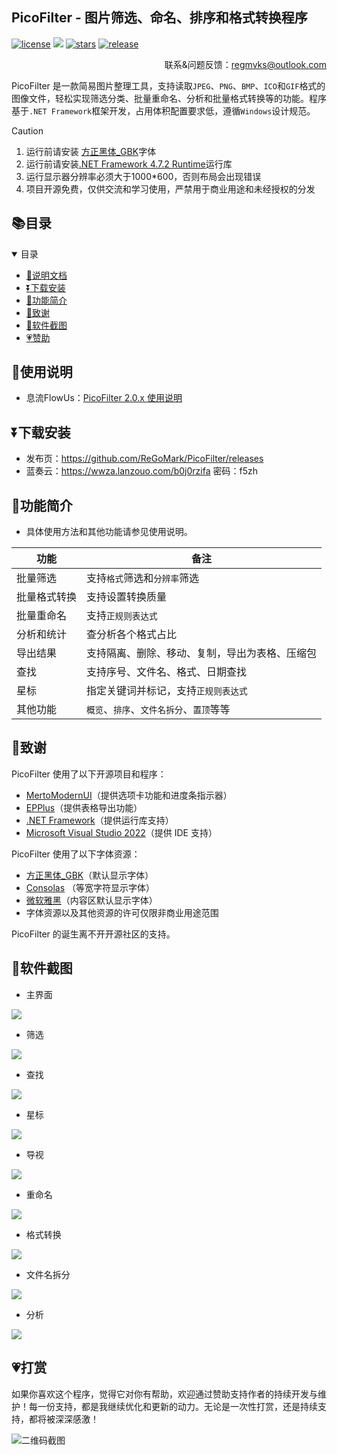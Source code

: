 ## PicoFilter - 图片筛选、命名、排序和格式转换程序    

<a href="./LICENSE">
    <img src="https://img.shields.io/github/license/ReGoMark/PicoFilter.svg?style=for-the-badge" alt="license"></a>
<a href="https://github.com/ReGoMark/PicoFilter/commits/main">
    <img src="https://img.shields.io/github/last-commit/ReGoMark/PicoFilter?style=for-the-badge"></a>
<a href="https://github.com/ReGoMark/PicoFilter/stargazers">
    <img src="https://img.shields.io/github/stars/ReGoMark/PicoFilter.svg?style=for-the-badge" alt="stars"></a>
<a href="https://github.com/ReGoMark/PicoFilter/release">
    <img src="https://img.shields.io/github/release/ReGoMark/PicoFilter.svg?style=for-the-badge" alt="release"></a>
    
</div>

<div align="right">
    
联系&问题反馈：regmvks@outlook.com

</div>

PicoFilter 是一款简易图片整理工具，支持读取`JPEG`、`PNG`、`BMP`、`ICO`和`GIF`格式的图像文件，轻松实现筛选分类、批量重命名、分析和批量格式转换等的功能。程序基于`.NET Framework`框架开发，占用体积配置要求低，遵循`Windows`设计规范。

>[!CAUTION]
>1. 运行前请安装 [方正黑体_GBK](./Fonts/方正黑体GBK.ttf)字体
>2. 运行前请安装[.NET Framework 4.7.2 Runtime](https://dotnet.microsoft.com/zh-cn/download/dotnet-framework/thank-you/net472-web-installer)运行库
>3. 运行显示器分辨率必须大于1000*600，否则布局会出现错误
>4. 项目开源免费，仅供交流和学习使用，严禁用于商业用途和未经授权的分发

## 📚目录
<details open>
<summary> 目录 </summary>

- [📒说明文档](#使用说明)
- [⏬下载安装](#下载安装)
- [🧰功能简介](#功能简介)
- [🙏致谢](#致谢)
- [📸软件截图](#软件截图)
- [💗赞助](#打赏)

</details>

## 📕使用说明

* 息流FlowUs：[PicoFilter 2.0.x 使用说明](https://flowus.cn/regmvks/share/e717713c-be23-4124-b364-878960e75a4e?code=98NZC1)

## ⏬下载安装
* 发布页：https://github.com/ReGoMark/PicoFilter/releases
* 蓝奏云：https://wwza.lanzouo.com/b0j0rzifa 密码：f5zh
  
## 🍰功能简介

* 具体使用方法和其他功能请参见使用说明。

| 功能 | 备注|
|-----------|--------|
|批量筛选|支持`格式`筛选和`分辨率`筛选
|批量格式转换|支持设置转换质量
|批量重命名|支持`正规则表达式`
|分析和统计|查分析各个格式占比
|导出结果|支持隔离、删除、移动、复制，导出为表格、压缩包
|查找|支持序号、文件名、格式、日期查找|
|星标|指定关键词并标记，支持`正规则表达式`|
|其他功能|`概览`、`排序`、`文件名拆分`、`置顶`等等

## 🙏致谢

PicoFilter 使用了以下开源项目和程序：

* [MertoModernUI](https://github.com/dennismagno/metroframework-modern-ui)（提供选项卡功能和进度条指示器）
* [EPPlus](https://github.com/EPPlusSoftware/EPPlus)（提供表格导出功能）
* [.NET Framework](https://dotnet.microsoft.com/en-us/download/dotnet-framework)（提供运行库支持）
* [Microsoft Visual Studio 2022](https://visualstudio.microsoft.com/zh-hans/free-developer-offers/)（提供 IDE 支持）

PicoFilter 使用了以下字体资源：

* [方正黑体_GBK](https://www.foundertype.com/index.php/FontInfo/index/id/131)（默认显示字体）
* [Consolas](https://fonts.adobe.com/fonts/consolas) （等宽字符显示字体）
* [微软雅黑](https://learn.microsoft.com/zh-cn/typography/font-list/microsoft-yahei)（内容区默认显示字体）
* 字体资源以及其他资源的许可仅限非商业用途范围

PicoFilter 的诞生离不开开源社区的支持。

## 📸软件截图
* 主界面
<img src="https://raw.githubusercontent.com/ReGoMark/PicoFilter/refs/heads/main/Screenshots/main0.png" />

* 筛选
<img src="https://raw.githubusercontent.com/ReGoMark/PicoFilter/refs/heads/main/Screenshots/filt.png" />

* 查找
<img src="https://raw.githubusercontent.com/ReGoMark/PicoFilter/refs/heads/main/Screenshots/search.png" />

* 星标
<img src="https://raw.githubusercontent.com/ReGoMark/PicoFilter/refs/heads/main/Screenshots/tag.png"  />

* 导视
<img src="https://raw.githubusercontent.com/ReGoMark/PicoFilter/refs/heads/main/Screenshots/guide.png" />

* 重命名
<img src="https://raw.githubusercontent.com/ReGoMark/PicoFilter/refs/heads/main/Screenshots/rename.png" />

* 格式转换
<img src="https://raw.githubusercontent.com/ReGoMark/PicoFilter/refs/heads/main/Screenshots/convert.png" />

* 文件名拆分
<img src="https://raw.githubusercontent.com/ReGoMark/PicoFilter/refs/heads/main/Screenshots/split.png" />

* 分析
<img src="https://raw.githubusercontent.com/ReGoMark/PicoFilter/refs/heads/main/Screenshots/analysis.png" />

## 💗打赏
如果你喜欢这个程序，觉得它对你有帮助，欢迎通过赞助支持作者的持续开发与维护！每一份支持，都是我继续优化和更新的动力。无论是一次性打赏，还是持续支持，都将被深深感激！

<img src="https://raw.githubusercontent.com/ReGoMark/PicoFilter/refs/heads/main/Resources/Assets/wechat_sponsor.jpg" alt="二维码截图" style="max-width: 80%; height: auto;" />

